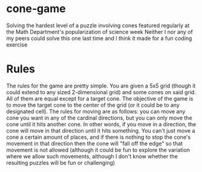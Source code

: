 # cone-game
Solving the hardest level of a puzzle involving cones featured regularly at the Math Department's popularization of science week
Neither I nor any of my peers could solve this one last time and I think it made for a fun coding exercise

# Rules
The rules for the game are pretty simple. You are given a 5x5 grid (though it could extend to any sized 2-dimensional grid) and some cones on said grid. All of them are equal except for a target cone. The objective of the game is to move the target cone to the center of the grid (or it could be to any designated cell). The rules for moving are as follows: you can move any cone you want in any of the cardinal directions, but you can only move the cone until it hits another cone. In other words, if you move in a direction, the cone will move in that direction until it hits something. You can't just move a cone a certain amount of places, and if there is nothing to stop the cone's movement in that direction then the cone will "fall off the edge" so that movement is not allowed (although it could be fun to explore the variation where we allow such movements, although I don't know whether the resulting puzzles will be fun or challenging)
